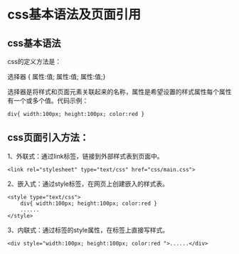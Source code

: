 # css基本语法及页面引用

## css基本语法

css的定义方法是：

选择器 { 属性:值; 属性:值; 属性:值;}

选择器是将样式和页面元素关联起来的名称，属性是希望设置的样式属性每个属性有一个或多个值。代码示例：

	div{ width:100px; height:100px; color:red }

## css页面引入方法：

1、外联式：通过link标签，链接到外部样式表到页面中。

	<link rel="stylesheet" type="text/css" href="css/main.css">

2、嵌入式：通过style标签，在网页上创建嵌入的样式表。

    <style type="text/css">
        div{ width:100px; height:100px; color:red }
        ......
    </style>

3、内联式：通过标签的style属性，在标签上直接写样式。

	<div style="width:100px; height:100px; color:red ">......</div>